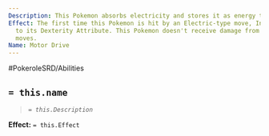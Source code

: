 ```yaml
---
Description: This Pokemon absorbs electricity and stores it as energy to run faster.
Effect: The first time this Pokemon is hit by an Electric-type move, Increase 1 Point
  to its Dexterity Attribute. This Pokemon doesn't receive damage from Electrictype
  moves.
Name: Motor Drive
---
```


#PokeroleSRD/Abilities

## `= this.name`

> *`= this.Description`*

**Effect:** `= this.Effect`
